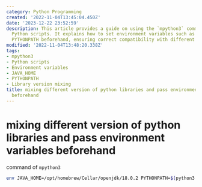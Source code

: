 ```yaml
---
category: Python Programming
created: '2022-11-04T13:45:04.450Z'
date: '2023-12-22 23:52:59'
description: This article provides a guide on using the `mpython3` command to execute
  Python scripts. It explains how to set environment variables such as JAVA_HOME and
  PYTHONPATH beforehand, ensuring correct compatibility with different library versions.
modified: '2022-11-04T13:48:20.338Z'
tags:
- mpython3
- Python scripts
- Environment variables
- JAVA_HOME
- PYTHONPATH
- Library version mixing
title: mixing different version of python libraries and pass environment variables
  beforehand
---
```


# mixing different version of python libraries and pass environment variables beforehand

command of `mpython3`

```bash
env JAVA_HOME=/opt/homebrew/Cellar/openjdk/18.0.2 PYTHONPATH=$(python3 -c "import sys; print(':'.join(sys.path))"):/opt/homebrew/lib/python3.10/site-packages python3 $@
```
